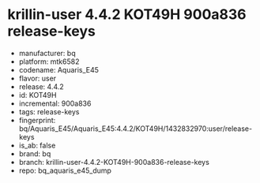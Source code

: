 # krillin-user 4.4.2 KOT49H 900a836 release-keys
- manufacturer: bq
- platform: mtk6582
- codename: Aquaris_E45
- flavor: user
- release: 4.4.2
- id: KOT49H
- incremental: 900a836
- tags: release-keys
- fingerprint: bq/Aquaris_E45/Aquaris_E45:4.4.2/KOT49H/1432832970:user/release-keys
- is_ab: false
- brand: bq
- branch: krillin-user-4.4.2-KOT49H-900a836-release-keys
- repo: bq_aquaris_e45_dump
